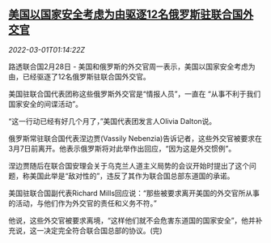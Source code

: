 <!--1646098263000-->
[美国以国家安全考虑为由驱逐12名俄罗斯驻联合国外交官](https://cn.reuters.com/article/usa-expelling-russian-diplomats-0228-mon-idCNKBS2KY321)
------

<div><i>2022-03-01T01:14:22Z</i></div><p>路透联合国2月28日 - 美国和俄罗斯的外交官周一表示，美国以国家安全考虑为由，已经驱逐了12名俄罗斯驻联合国外交官。</p><p>美国驻联合国代表团称这些俄罗斯外交官是“情报人员”，一直在 “从事不利于我们国家安全的间谍活动”。</p><p>“这一行动已经有好几个月了，”美国代表团发言人Olivia Dalton说。</p><p>俄罗斯常驻联合国代表涅边贾(Vassily Nebenzia)告诉记者，这些外交官被要求在3月7日前离开。他表示俄罗斯将对此举作出回应，“因为这是外交惯例”。</p><p>涅边贾随后在联合国安理会关于乌克兰人道主义局势的会议开始时提出了这个问题，称美国此举是“敌对性的”，违反了其作为联合国总部东道国的承诺。</p><p>美国驻联合国副代表Richard Mills回应说：“那些被要求离开美国的外交官所从事的活动，与他们作为外交官的责任和义务不符。”</p><p>他说，这些外交官被要求离境，“这样他们就不会危害东道国的国家安全”，他并补充说，这一决定完全符合联合国总部的协议。(完)</p>
